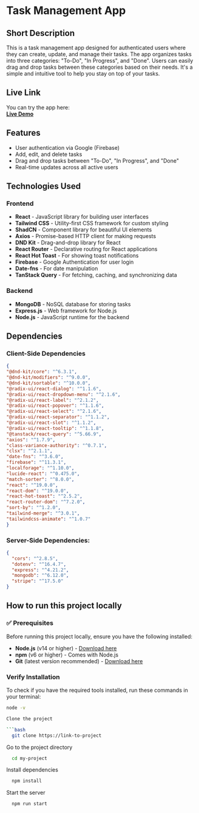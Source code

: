 # Task Management App

## Short Description

This is a task management app designed for authenticated users where they can create, update, and manage their tasks. The app organizes tasks into three categories: "To-Do", "In Progress", and "Done". Users can easily drag and drop tasks between these categories based on their needs. It's a simple and intuitive tool to help you stay on top of your tasks.

## Live Link

You can try the app here:  
[**Live Demo**](https://your-deployed-app-link.com)  

## Features

- User authentication via Google (Firebase)
- Add, edit, and delete tasks
- Drag and drop tasks between "To-Do", "In Progress", and "Done"
- Real-time updates across all active users

## Technologies Used

### Frontend
- **React** - JavaScript library for building user interfaces
- **Tailwind CSS** - Utility-first CSS framework for custom styling
- **ShadCN** - Component library for beautiful UI elements
- **Axios** - Promise-based HTTP client for making requests
- **DND Kit** - Drag-and-drop library for React
- **React Router** - Declarative routing for React applications
- **React Hot Toast** - For showing toast notifications
- **Firebase** - Google Authentication for user login
- **Date-fns** - For date manipulation
- **TanStack Query** - For fetching, caching, and synchronizing data

### Backend
- **MongoDB** - NoSQL database for storing tasks
- **Express.js** - Web framework for Node.js
- **Node.js** - JavaScript runtime for the backend

## Dependencies

### Client-Side Dependencies

```json
{
"@dnd-kit/core": "^6.3.1",
"@dnd-kit/modifiers": "^9.0.0",
"@dnd-kit/sortable": "^10.0.0",
"@radix-ui/react-dialog": "^1.1.6",
"@radix-ui/react-dropdown-menu": "^2.1.6",
"@radix-ui/react-label": "^2.1.2",
"@radix-ui/react-popover": "^1.1.6",
"@radix-ui/react-select": "^2.1.6",
"@radix-ui/react-separator": "^1.1.2",
"@radix-ui/react-slot": "^1.1.2",
"@radix-ui/react-tooltip": "^1.1.8",
"@tanstack/react-query": "^5.66.9",
"axios": "^1.7.9",
"class-variance-authority": "^0.7.1",
"clsx": "^2.1.1",
"date-fns": "^3.6.0",
"firebase": "^11.3.1",
"localforage": "^1.10.0",
"lucide-react": "^0.475.0",
"match-sorter": "^8.0.0",
"react": "^19.0.0",
"react-dom": "^19.0.0",
"react-hot-toast": "^2.5.2",
"react-router-dom": "^7.2.0",
"sort-by": "^1.2.0",
"tailwind-merge": "^3.0.1",
"tailwindcss-animate": "^1.0.7"
}
```

### **Server-Side Dependencies:**
```json
{
  "cors": "^2.8.5",
  "dotenv": "^16.4.7",
  "express": "^4.21.2",
  "mongodb": "^6.12.0",
  "stripe": "^17.5.0"
}
```

## How to run this project locally

### ✅ Prerequisites

Before running this project locally, ensure you have the following installed:

- **Node.js** (v14 or higher) - [Download here](https://nodejs.org/)
- **npm** (v6 or higher) - Comes with Node.js
- **Git** (latest version recommended) - [Download here](https://git-scm.com/)

### Verify Installation
To check if you have the required tools installed, run these commands in your terminal:

```bash
node -v

Clone the project

```bash
  git clone https://link-to-project
```

Go to the project directory

```bash
  cd my-project
```

Install dependencies

```bash
  npm install
```

Start the server

```bash
  npm run start
```
